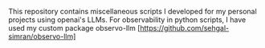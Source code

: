 This repository contains miscellaneous scripts I developed for my personal projects using openai's LLMs. For observability in python scripts, I have used my custom package observo-llm [https://github.com/sehgal-simran/observo-llm]
